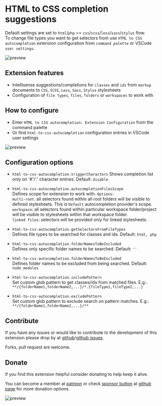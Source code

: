 # HTML to CSS completion suggestions

Default settings are set to `html`/`php` >> `css`/`scss`/`less`/`sass`/`stylus` flow.  
To change file types you want to get selectors from use `HTML to CSS autocompletion` extension configuration from `command palette` or VSCode `user settings`.

![preview](https://github.com/solnurkarim/HTML-to-CSS-autocompletion/raw/master/assets/preview.gif)

## Extension features

- Intellisense suggestions/completions for `classes` and `ids` from `markup` documents to `CSS`, `SCSS`, `Less`, `Sass`, `Stylus` stylesheets
- Configuration of `file types`, `files`, `folders` or `workspaces` to work with

## How to configure

- Enter `HTML to CSS autocompletion: Extension Configuration` from the command palette
- Or find `html-to-css-autocompletion` configuration entries in VSCode user settings

![preview](https://github.com/solnurkarim/HTML-to-CSS-autocompletion/raw/master/assets/preview-config.gif)

## Configuration options

- `html-to-css-autocompletion.triggerCharacters`
  Shows completion list only on '#'/'.' character entries. Default: `disable`

- `html-to-css-autocompletion.autocompletionFilesScope`  
  Defines scope for extension to work with. `Options`:  
  `multi-root`: all selectors found within all root folders will be visible to defined stylesheets. This is `Default` autocompletion provider's scope.  
  `workspace`: all selectors found within particular workspace folder/project will be visible to stylesheets within that workspace folder.  
  `linked files`: selectors will be provided only for linked stylesheets.

- `html-to-css-autocompletion.getSelectorsFromFileTypes`  
  Defines file types to be searched for classes and ids. Default: `html, php`

- `html-to-css-autocompletion.folderNamesToBeIncluded`  
  Defines only specific folder names to be searched. Default: `''`

- `html-to-css-autocompletion.folderNamesToBeExcluded`  
  Defines folder names to be excluded from being searched. Default: `node_modules`

- `html-to-css-autocompletion.includePattern`  
  Set custom glob pattern to get classes/ids from matched files. E.g.: `**/{folderName1,folderName2,...}/*.{fileType1,fileType2,...}`

- `html-to-css-autocompletion.excludePattern`  
  Set custom glob pattern to exclude search on pattern matches. E.g.: `**/{folderName1,folderName2,...}/**`

## Contribute

If you have any issues or would like to contribute to the development of this extension please drop by at [github](https://github.com/solnurkarim/HTML-to-CSS-autocompletion)/[github issues](https://github.com/solnurkarim/HTML-to-CSS-autocompletion/issues).

Forks, pull request are welcome.

## Donate

If you find this extension helpful consider donating to help keep it alive.

You can become a member at [patreon](https://www.patreon.com/solnurkarim) or check [sponsor button](https://github.com/solnurkarim/HTML-to-CSS-autocompletion) at [github page](https://github.com/solnurkarim/HTML-to-CSS-autocompletion) for more donation options.

![preview](https://github.com/solnurkarim/HTML-to-CSS-autocompletion/raw/master/assets/sponsor.png)